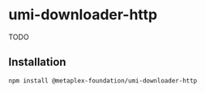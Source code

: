 # umi-downloader-http

TODO

## Installation

```sh
npm install @metaplex-foundation/umi-downloader-http
```

